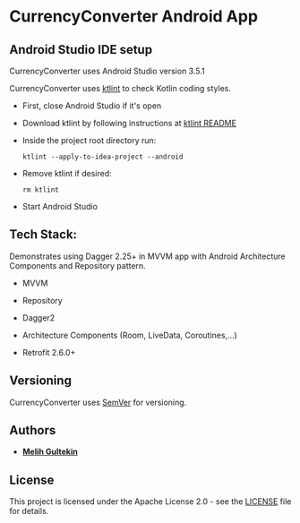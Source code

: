 # CurrencyConverter Android App

## Android Studio IDE setup

CurrencyConverter uses Android Studio version 3.5.1

CurrencyConverter uses [ktlint](https://ktlint.github.io/) to check Kotlin coding styles.

- First, close Android Studio if it's open

- Download ktlint by following instructions at [ktlint README](https://github.com/shyiko/ktlint/blob/master/README.md#installation)

- Inside the project root directory run:

  `ktlint --apply-to-idea-project --android`

- Remove ktlint if desired:

  `rm ktlint`

- Start Android Studio

## Tech Stack:

Demonstrates using Dagger 2.25+ in MVVM app with Android Architecture Components and Repository pattern.

- MVVM

- Repository

- Dagger2

- Architecture Components (Room, LiveData, Coroutines,...)
  
- Retrofit 2.6.0+

## Versioning

CurrencyConverter uses [SemVer](http://semver.org/) for versioning.

## Authors

* **[Melih Gultekin](https://github.com/melomg/)**

## License

This project is licensed under the Apache License 2.0 - see the [LICENSE](LICENSE) file for details.

